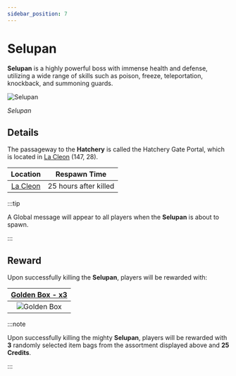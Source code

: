 ```yaml
---
sidebar_position: 7
---
```


# Selupan

**Selupan** is a highly powerful boss with immense health and defense, utilizing a wide range of skills such as poison, freeze, teleportation, knockback, and summoning guards.

![Selupan](/img/monsters/special/bosses/selupan.jpg)

_Selupan_

## Details

The passageway to the **Hatchery** is called the Hatchery Gate Portal, which is located in [La Cleon](/maps/la-cleon) (147, 28).

|          Location          |     Respawn Time      |
| :------------------------: | :-------------------: |
| [La Cleon](/maps/la-cleon) | 25 hours after killed |

:::tip

A Global message will appear to all players when the **Selupan** is about to spawn.

:::

## Reward

Upon successfully killing the **Selupan**, players will be rewarded with:

| [Golden Box - x3](/items/item-bags/misc/golden-box) |
| :-------------------------------------------------: |
| ![Golden Box](/img/items/item-bags/golden-box.png)  |

:::note

Upon successfully killing the mighty **Selupan**, players will be rewarded with **3** randomly selected item bags from the assortment displayed above and **25 Credits**.

:::
